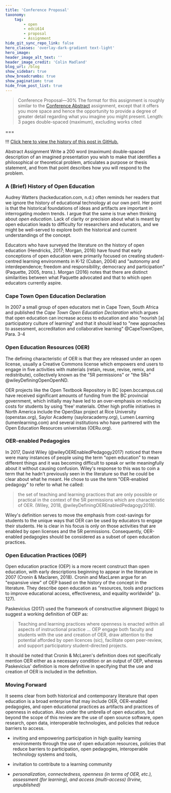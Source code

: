```yaml
---
title: 'Conference Proposal'
taxonomy:
    tag:
        - open
        - edci614
        - proposal
        - Assignment
hide_git_sync_repo_link: false
hero_classes: 'overlay-dark-gradient text-light'
hero_image:
header_image_alt_text: ''
header_image_credit: 'Colin Madland'
blog_url: /blog
show_sidebar: true
show_breadcrumbs: true
show_pagination: true
hide_from_post_list: true
---
```


> Conference Proposal—30%
The format for this assignment is roughly similar to the [Conference Abstract](http://grav.madland.ca/blog/conference-abstract-submitted) assignment, except that it offers you more space and hence the opportunity to provide a degree of greater detail regarding what you imagine you might present.
Length: 3 pages double-spaced (maximum), excluding works cited

===

!!! [Click here to view the history of this post in GitHub.](https://github.com/cmadland/phd/commits/master/EDCI614/Assignments/conference-proposal.md)

Abstract Assignment
Write a 200 word (maximum) double-spaced description of an imagined presentation you wish to make that identifies a philosophical or theoretical problem, articulates a purpose or thesis statement, and from that point describes how you will respond to the problem.

### A (Brief) History of Open Education

Audrey Watters (hackeducation.com, n.d.) often reminds her readers that we ignore the history of educational technology at our own peril. Her point is that the historical foundations of ideas and artifacts are important in interrogating modern trends. I argue that the same is true when thinking about *open education*. Lack of clarity or precision about what is meant by open education leads to difficulty for researchers and educators, and we might be well-served to explore both the historical and current understandings of the concept.

Educators who have surveyed the literature on the history of open education (Hendricks, 2017; Morgan, 2016) have found that early conceptions of open education were primarily focused on creating student-centred learning environments in K-12 (Cuban, 2004) and "autonomy and interdependence; freedom and responsibility; democracy and participation" (Paquette, 2005, *trans.*). Morgan (2016) notes that there are distinct similarities between what Paquette advocated and that to which open educators currently aspire.

### Cape Town Open Education Declaration

In 2007 a small group of open educators met in Cape Town, South Africa and published the *Cape Town Open Education Declaration* which argues that open education can increase access to education and also "nourish [a] participatory culture of learning" and that it should lead to "new approaches to assessment, accreditation and collaborative learning" @CapeTownOpen, Para. 3-4

### Open Education Resources (OER)

The defining characteristic of OER is that they are released under an open license, usually a Creative Commons license which empowers end users to engage in five activities with materials (retain, reuse, revise, remix, and redistribute), collectively known as the "5R permissions" or "the 5Rs" @wileyDefiningOpenOpenND.

OER projects like the Open Textbook Repository in BC (open.bccampus.ca) have received significant amounts of funding from the BC provincial government, which initially may have led to an over-emphasis on reducing costs for students by using 'free' materials. Other high profile initiatives in North America include the OpenStax project at Rice University (openstax.org), Saylor Academy (sayloracademy.org), Lumen Learning (lumenlearning.com) and several institutions who have partnered with the Open Education Resources universitas (OERu.org).

### OER-enabled Pedagogies

In 2017, David Wiley (@wileyOEREnabledPedagogy2017) noticed that there were many instances of people using the term "open education" to mean different things and it was becoming difficult to speak or write meaningfully about it without causing confusion. Wiley's response to this was to coin a term that he hadn't previously seen in the literature so that he could be clear about what he meant. He chose to use the term "OER-enabled pedagogy" to refer to what he called:

> the set of teaching and learning practices that are only possible or practical in the context of the 5R permissions which are characteristic of OER. (Wiley, 2018, @wileyDefiningOEREnabledPedagogy2018).

Wiley's definition serves to move the emphasis from cost-savings for students to the unique ways that OER can be used by educators to engage their students. He is clear in his focus is only on those activities that are enabled by open licenses and the 5R permissions. Consequently, OER-enabled pedagogies should be considered as a subset of open education practices.

### Open Education Practices (OEP)

Open education practice (OEP) is a more recent construct than open education, with early descriptions beginning to appear in the literature in 2007 (Cronin & Maclaren, 2018). Cronin and MacLaren argue for an "expansive view" of OEP based on the history of the concept in the literature. They describe open education as "resources, tools and practices to improve educational access, effectiveness, and equality worldwide" (p. 127).

Paskevicius (2017) used the framework of constructive alignment (biggs) to suggest a working definition of OEP as:

> Teaching and learning practices where openness is enacted within all aspects of instructional practice ... OEP engage both faculty and students with the use and creation of OER, draw attention to the potential afforded by open licences (sic), facilitate open peer-review, and support participatory student-directed projects.

It should be noted that Cronin & McLaren's definition does not specifically mention OER either as a necessary condition or an output of OEP, whereas Paskevicius' definition is more definitive in specifying that the use and creation of OER is included in the definition.

### Moving Forward

It seems clear from both historical and contemporary literature that open education is a broad enterprise that may include OER, OER-enabled pedagogies, and open educational practices as artifacts and practices of openness in education. Also under the umbrella of open education, but beyond the scope of this review are the use of open source software, open research, open data, interoperable technologies, and policies that reduce barriers to access.
- inviting and empowering participation in high quality learning environments through the use of open education resources, policies that reduce barriers to participation, open pedagogies, interoperable technology systems and tools,


- invitation to contribute to a learning community
- *personalization, connectedness, openness (in terms of OER, etc.), assessment (for learning), and access (multi-access) (Irvine, unpublished)*
